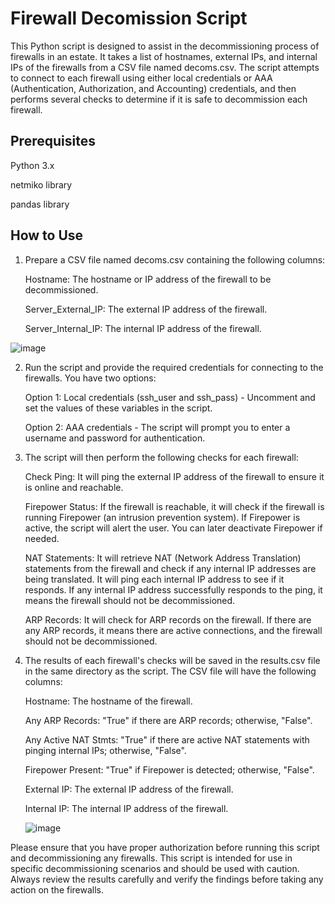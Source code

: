 # Firewall Decomission Script

This Python script is designed to assist in the decommissioning process of firewalls in an estate. It takes a list of hostnames, external IPs, and internal IPs of the firewalls from a CSV file named decoms.csv. The script attempts to connect to each firewall using either local credentials or AAA (Authentication, Authorization, and Accounting) credentials, and then performs several checks to determine if it is safe to decommission each firewall.

## Prerequisites
Python 3.x

netmiko library

pandas library

## How to Use
1) Prepare a CSV file named decoms.csv containing the following columns:

   Hostname: The hostname or IP address of the firewall to be decommissioned.
   
   Server_External_IP: The external IP address of the firewall.
   
   Server_Internal_IP: The internal IP address of the firewall.

![image](https://github.com/JamesRASmith/Python-Scripts/assets/57868272/24ec2d77-4ec3-495f-aa56-8b29573b4efc)

2) Run the script and provide the required credentials for connecting to the firewalls. You have two options:

    Option 1: Local credentials (ssh_user and ssh_pass) - Uncomment and set the values of these variables in the script.
   
    Option 2: AAA credentials - The script will prompt you to enter a username and password for authentication.
   
3) The script will then perform the following checks for each firewall:

    Check Ping: It will ping the external IP address of the firewall to ensure it is online and reachable.

    Firepower Status: If the firewall is reachable, it will check if the firewall is running Firepower (an intrusion prevention system). If Firepower is active, the script will alert the user. You can later deactivate Firepower if needed.

    NAT Statements: It will retrieve NAT (Network Address Translation) statements from the firewall and check if any internal IP addresses are being translated. It will ping each internal IP address to see if it responds. If any internal IP address successfully responds to the ping, it means the firewall should not be decommissioned.

    ARP Records: It will check for ARP records on the firewall. If there are any ARP records, it means there are active connections, and the firewall should not be decommissioned.

4) The results of each firewall's checks will be saved in the results.csv file in the same directory as the script. The CSV file will have the following columns:

    Hostname: The hostname of the firewall.
   
    Any ARP Records: "True" if there are ARP records; otherwise, "False".

    Any Active NAT Stmts: "True" if there are active NAT statements with pinging internal IPs; otherwise, "False".

    Firepower Present: "True" if Firepower is detected; otherwise, "False".

    External IP: The external IP address of the firewall.

    Internal IP: The internal IP address of the firewall.

    ![image](https://github.com/JamesRASmith/Python-Scripts/assets/57868272/f16a4472-e9f6-4649-a1fe-733e69961cff)

Please ensure that you have proper authorization before running this script and decommissioning any firewalls. This script is intended for use in specific decommissioning scenarios and should be used with caution. Always review the results carefully and verify the findings before taking any action on the firewalls.
